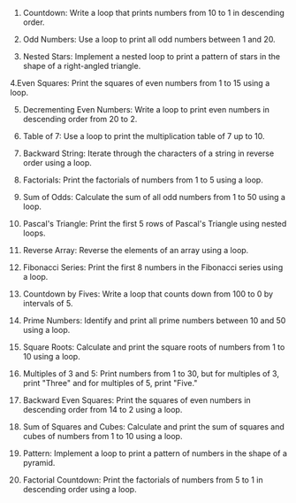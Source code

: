 1. Countdown: Write a loop that prints numbers from 10 to 1 in descending order.

2. Odd Numbers: Use a loop to print all odd numbers between 1 and 20.

3. Nested Stars: Implement a nested loop to print a pattern of stars in the shape of a right-angled triangle.

4.Even Squares: Print the squares of even numbers from 1 to 15 using a loop.

5. Decrementing Even Numbers: Write a loop to print even numbers in descending order from 20 to 2.

6. Table of 7: Use a loop to print the multiplication table of 7 up to 10.

7. Backward String: Iterate through the characters of a string in reverse order using a loop.

8. Factorials: Print the factorials of numbers from 1 to 5 using a loop.

9. Sum of Odds: Calculate the sum of all odd numbers from 1 to 50 using a loop.

10. Pascal's Triangle: Print the first 5 rows of Pascal's Triangle using nested loops.

11. Reverse Array: Reverse the elements of an array using a loop.

12. Fibonacci Series: Print the first 8 numbers in the Fibonacci series using a loop.

13. Countdown by Fives: Write a loop that counts down from 100 to 0 by intervals of 5.

14. Prime Numbers: Identify and print all prime numbers between 10 and 50 using a loop.

15. Square Roots: Calculate and print the square roots of numbers from 1 to 10 using a loop.

16. Multiples of 3 and 5: Print numbers from 1 to 30, but for multiples of 3, print "Three" and for multiples of 5, print "Five."

17. Backward Even Squares: Print the squares of even numbers in descending order from 14 to 2 using a loop.

18. Sum of Squares and Cubes: Calculate and print the sum of squares and cubes of numbers from 1 to 10 using a loop.

19. Pattern: Implement a loop to print a pattern of numbers in the shape of a pyramid.

20. Factorial Countdown: Print the factorials of numbers from 5 to 1 in descending order using a loop.
